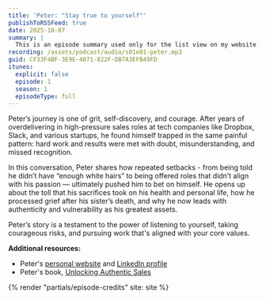 ```yaml
---
title: 'Peter: "Stay true to yourself"'
publishToRSSFeed: true
date: 2025-10-07
summary: |
  This is an episode summary used only for the list view on my website.
recording: /assets/podcast/audio/s01e01-peter.mp3
guid: CF33F4BF-3E9E-4071-822F-DB7A3EFB49FD
itunes:
  explicit: false
  episode: 1
  season: 1
  episodeType: full
---
```


Peter’s journey is one of grit, self-discovery, and courage. After years of overdelivering in high-pressure sales roles at tech companies like Dropbox, Slack, and various startups, he found himself trapped in the same painful pattern: hard work and results were met with doubt, misunderstanding, and missed recognition.

In this conversation, Peter shares how repeated setbacks - from being told he didn’t have “enough white hairs” to being offered roles that didn’t align with his passion — ultimately pushed him to bet on himself. He opens up about the toll that his sacrifices took on his health and personal life, how he processed grief after his sister’s death, and why he now leads with authenticity and vulnerability as his greatest assets.

Peter’s story is a testament to the power of listening to yourself, taking courageous risks, and pursuing work that's aligned with your core values.

**Additional resources:**

- Peter's [personal website](https://www.peterahn.com) and [LinkedIn profile](https://www.linkedin.com/in/peter-ahn-47538511/)
- Peter's book, [Unlocking Authentic Sales](https://www.amazon.com/dp/B0FK4LQWLM)

{% render "partials/episode-credits" site: site %}
